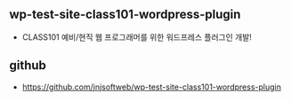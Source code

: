 ## wp-test-site-class101-wordpress-plugin

- CLASS101 예비/현직 웹 프로그래머를 위한 워드프레스 플러그인 개발!

## github

- https://github.com/jnjsoftweb/wp-test-site-class101-wordpress-plugin